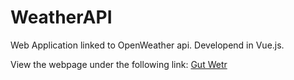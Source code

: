 # WeatherAPI
Web Application linked to OpenWeather api. Developend in Vue.js.

View the webpage under the following link: [Gut Wetr](https://gutwetr.netlify.app/)
